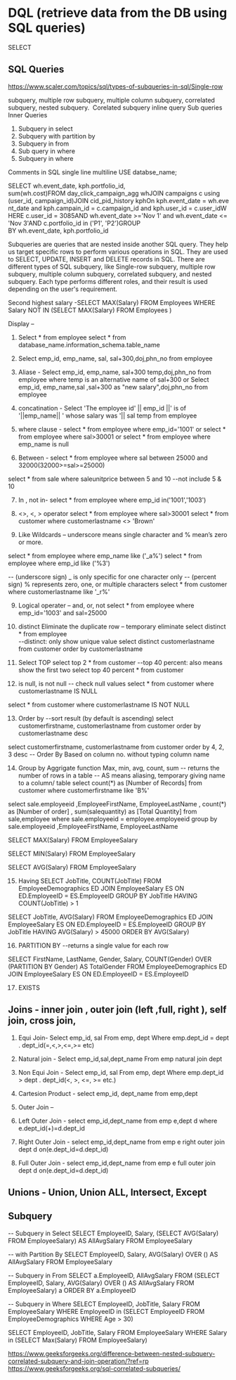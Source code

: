 # DQL (retrieve data from the DB using SQL queries)
SELECT


## SQL Queries
https://www.scaler.com/topics/sql/types-of-subqueries-in-sql/Single-row 

subquery, 
multiple row subquery, 
multiple column subquery, 
correlated subquery, 
nested subquery. 
Corelated subquery
inline query
Sub queries
Inner Queries


1. Subquery in select
2. Subquery with partition by
3. Subquery in from
4. Sub query in where
5. Subquery in where

Comments in SQL
single line
multiline
USE databse_name;


SELECT wh.event_date, kph.portfolio_id, sum(wh.cost)FROM day_click_campaign_agg whJOIN campaigns c using (user_id, campaign_id)JOIN cid_pid_history kphOn kph.event_date = wh.event_date and kph.campain_id = c.campaign_id and kph.user_id = c.user_idWHERE c.user_id = 3085AND wh.event_date >='Nov 1' and wh.event_date <= 'Nov 3'AND c.portfolio_id in ('P1', 'P2')GROUP BY wh.event_date, kph.portfolio_id


Subqueries are queries that are nested inside another SQL query. They help us target specific rows to perform various operations in SQL. They are used to SELECT, UPDATE, INSERT and DELETE records in SQL. There are different types of SQL subquery, like Single-row subquery, multiple row subquery, multiple column subquery, correlated subquery, and nested subquery. Each type performs different roles, and their result is used depending on the user's requirement. 

Second highest salary -SELECT MAX(Salary) FROM Employees
WHERE Salary NOT IN (SELECT MAX(Salary) FROM Employees )



Display – 
1.	Select * from employee
select * from database_name.information_schema.table_name

2.	Select emp_id, emp_name, sal, sal+300,doj,phn_no from employee 

3.	Aliase - Select emp_id, emp_name, sal+300  temp,doj,phn_no from employee where temp is an alternative name of sal+300                                                                                                                          				or
 Select emp_id, emp_name,sal ,sal+300 as "new salary",doj,phn_no from employee

4.	concatination - Select 'The employee id' ||  emp_id  ||'  is of  '||emp_name||  ' whose salary was '|| sal temp from employee

5.	where clause - select * from employee where emp_id='1001'
                                             or 
select * from employee where sal>30001
                                             or
select *  from employee where emp_name is null

6.	Between - 
select * from employee  where sal  between 25000 and 32000(32000>=sal>=25000)

select * from sale 
where saleunitprice between 5 and 10 --not include 5 & 10

7.	In , not in- 
select * from employee  where emp_id in('1001','1003')

8. <>, <, > operator
select * from employee where sal>30001
select * from customer
where customerlastname <> 'Brown'

8.	Like 
Wildcards – underscore means single character and % mean’s zero or more. 

select * from employee  where emp_name like ('_a%')
select * from employee  where emp_id like ('%3')

-- (underscore sign) _ is only specific for one character only
-- (percent sign) % represents zero, one, or multiple characters
select * from customer
where customerlastname like '_r%'


9.	Logical operater – and, or, not
select * from employee  where emp_id='1003' and sal=25000

10.	distinct
Eliminate the duplicate row – temporary eliminate
select distinct * from employee  
--distinct: only show unique value
select distinct customerlastname from customer 
order by customerlastname


11. Select TOP
select top 2 * from customer
--top 40 percent: also means show the first two
select top 40 percent * from customer

12.  is null, is not null
-- check null values
select * from customer
where customerlastname IS NULL

select * from customer
where customerlastname IS NOT NULL

13. Order by
--sort result (by default is ascending)
select customerfirstname, customerlastname from customer
order by customerlastname desc

select customerfirstname, customerlastname from customer
order by 4, 2, 3 desc -- Order By Based on column no. without typing column 
name

14. Group by
Aggrigate function Max, min, avg, count, sum
-- returns the number of rows in a table
-- AS means aliasing, temporary giving name to a column/ table
select count(*) as [Number of Records] from customer 
where customerfirstname like 'B%'

select sale.employeeid ,EmployeeFirstName, EmployeeLastName , count(*) as
[Number of order] ,
sum(salequantity) as [Total Quantity] 
from sale,employee
where sale.employeeid = employee.employeeid
group by sale.employeeid ,EmployeeFirstName, EmployeeLastName 

SELECT MAX(Salary)
FROM EmployeeSalary

SELECT MIN(Salary)
FROM EmployeeSalary

SELECT AVG(Salary)
FROM EmployeeSalary

15. Having
SELECT JobTitle, COUNT(JobTitle)
FROM EmployeeDemographics ED
JOIN EmployeeSalary ES
 ON ED.EmployeeID = ES.EmployeeID
GROUP BY JobTitle
HAVING COUNT(JobTitle) > 1


SELECT JobTitle, AVG(Salary)
FROM EmployeeDemographics ED
JOIN EmployeeSalary ES
 ON ED.EmployeeID = ES.EmployeeID
GROUP BY JobTitle
HAVING AVG(Salary) > 45000
ORDER BY AVG(Salary)

16. PARTITION BY
--returns a single value for each row

SELECT FirstName, LastName, Gender, Salary,
COUNT(Gender) OVER (PARTITION BY Gender) AS TotalGender 
FROM EmployeeDemographics ED
JOIN EmployeeSalary ES
ON ED.EmployeeID = ES.EmployeeID


17. EXISTS






## Joins - inner join , outer join (left ,full, right ), self join, cross join, 

1.	Equi Join- Select  emp_id, sal       From emp, dept
                                  Where emp.dept_id = dept . dept_id(=,<,>,<=,>= etc)
2.	Natural join -    Select  emp_id,sal,dept_name
                                           From emp natural join dept
3.	Non Equi Join - Select  emp_id, sal    From emp, dept
                                           Where emp.dept_id > dept . dept_id(<,  >,  <=,  >=   etc.)

4.	Cartesion Product -    select emp_id, dept_name
                                                      from emp,dept
5.	Outer Join – 
1.	Left Outer Join - select emp_id,dept_name
                                                                  from emp e,dept d
                                                                  where e.dept_id(+)=d.dept_id
2.	Right Outer Join - select emp_id,dept_name
                                                                    from emp e right outer join dept d
                                                                    on(e.dept_id=d.dept_id)
3.	Full Outer Join -   select emp_id,dept_name
                                                                   from emp e full outer join dept d
                                                                  on(e.dept_id=d.dept_id)


## Unions - Union, Union ALL, Intersect, Except

## Subquery
-- Subquery in Select
SELECT EmployeeID, Salary, (SELECT AVG(Salary) FROM
EmployeeSalary) AS AllAvgSalary
FROM EmployeeSalary

-- with Partition By
SELECT EmployeeID, Salary, AVG(Salary) OVER () AS
AllAvgSalary
FROM EmployeeSalary

-- Subquery in From
SELECT a.EmployeeID, AllAvgSalary
FROM (SELECT EmployeeID, Salary, AVG(Salary) OVER () AS
AllAvgSalary
 FROM EmployeeSalary) a
ORDER BY a.EmployeeID

-- Subquery in Where
SELECT EmployeeID, JobTitle, Salary
FROM EmployeeSalary
WHERE EmployeeID in (SELECT EmployeeID FROM
EmployeeDemographics
 WHERE Age > 30)
 
SELECT EmployeeID, JobTitle, Salary
FROM EmployeeSalary
WHERE Salary in (SELECT Max(Salary) FROM EmployeeSalary)

https://www.geeksforgeeks.org/difference-between-nested-subquery-correlated-subquery-and-join-operation/?ref=rp
https://www.geeksforgeeks.org/sql-correlated-subqueries/
